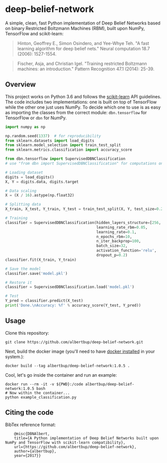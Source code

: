 # deep-belief-network
A simple, clean, fast Python implementation of Deep Belief Networks based on binary Restricted Boltzmann Machines (RBM), built upon NumPy, TensorFlow and scikit-learn:
> Hinton, Geoffrey E., Simon Osindero, and Yee-Whye Teh. "A fast learning algorithm for deep belief nets." Neural computation 18.7 (2006): 1527-1554.

> Fischer, Asja, and Christian Igel. "Training restricted Boltzmann machines: an introduction." Pattern Recognition 47.1 (2014): 25-39.

## Overview
This project works on Python 3.6 and follows the [scikit-learn](http://scikit-learn.org) API guidelines. The code includes two implementations: one is built on top of TensorFlow while the other one just uses NumPy. To decide which one to use is as easy as importing the classes from the correct module: ```dbn.tensorflow``` for TensorFlow or  ```dbn``` for NumPy.
```python
import numpy as np

np.random.seed(1337)  # for reproducibility
from sklearn.datasets import load_digits
from sklearn.model_selection import train_test_split
from sklearn.metrics.classification import accuracy_score

from dbn.tensorflow import SupervisedDBNClassification
# use "from dbn import SupervisedDBNClassification" for computations on CPU with numpy

# Loading dataset
digits = load_digits()
X, Y = digits.data, digits.target

# Data scaling
X = (X / 16).astype(np.float32)

# Splitting data
X_train, X_test, Y_train, Y_test = train_test_split(X, Y, test_size=0.2, random_state=0)

# Training
classifier = SupervisedDBNClassification(hidden_layers_structure=[256, 256],
                                         learning_rate_rbm=0.05,
                                         learning_rate=0.1,
                                         n_epochs_rbm=10,
                                         n_iter_backprop=100,
                                         batch_size=32,
                                         activation_function='relu',
                                         dropout_p=0.2)
classifier.fit(X_train, Y_train)

# Save the model
classifier.save('model.pkl')

# Restore it
classifier = SupervisedDBNClassification.load('model.pkl')

# Test
Y_pred = classifier.predict(X_test)
print('Done.\nAccuracy: %f' % accuracy_score(Y_test, Y_pred))
```

## Usage
Clone this repository:
    
    git clone https://github.com/albertbup/deep-belief-network.git

Next, build the docker image (you'll need to have [docker installed](https://docs.docker.com/get-docker/) in your system.):

    docker build --tag albertbup/deep-belief-network:1.0.5 .

Cool, let's go inside the container and run an example:
    
    docker run --rm -it -v ${PWD}:/code albertbup/deep-belief-network:1.0.5 bash
    # Now within the container...
    python example_classification.py
        
## Citing the code
BibTex reference format:

        @misc{DBNAlbert,
        title={A Python implementation of Deep Belief Networks built upon NumPy and TensorFlow with scikit-learn compatibility},
        url={https://github.com/albertbup/deep-belief-network},
        author={albertbup},
        year={2017}}

 
